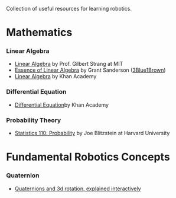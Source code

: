 
Collection of useful resources for learning robotics. 

#  Mathematics

### Linear Algebra
- [Linear Algebra](https://ocw.mit.edu/courses/18-06-linear-algebra-spring-2010/) by Prof. Gilbert Strang at MIT
- [Essence of Linear Algebra](https://www.3blue1brown.com/topics/linear-algebra) by Grant Sanderson ([3Blue1Brown](https://www.youtube.com/@3blue1brown))
- [Linear Algebra](https://www.khanacademy.org/math/linear-algebra) by Khan Academy
### Differential Equation
- [Differential Equation](https://www.khanacademy.org/math/differential-equations)by Khan Academy
### Probability Theory
- [Statistics 110: Probability](https://www.youtube.com/playlist?list=PL2SOU6wwxB0uwwH80KTQ6ht66KWxbzTIo) by Joe Blitzstein at Harvard University

# Fundamental Robotics Concepts

### Quaternion
- [Quaternions and 3d rotation, explained interactively](https://www.youtube.com/watch?v=zjMuIxRvygQ&t=33s)



